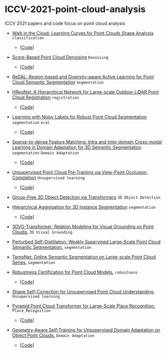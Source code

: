 # ICCV-2021-point-cloud-analysis
ICCV 2021 papers and code focus on point cloud analysis


- [Walk in the Cloud: Learning Curves for Point Clouds Shape Analysis](https://arxiv.org/abs/2105.01288) `classification` 
  - [[Code](https://github.com/tiangexiang/CurveNet)]

- [Score-Based Point Cloud Denoising](https://arxiv.org/abs/2107.10981) `Denoising`
  - [[Code](https://github.com/luost26/score-denoise)]

- [ReDAL: Region-based and Diversity-aware Active Learning for Point Cloud Semantic Segmentation](https://arxiv.org/abs/2107.11769) `Segmentation`

- [HRegNet: A Hierarchical Network for Large-scale Outdoor LiDAR Point Cloud Registration](https://arxiv.org/abs/2107.11992) `registration`
  - [[Code](https://ispc-group.github.io/hregnet)]

- [Learning with Noisy Labels for Robust Point Cloud Segmentation](https://arxiv.org/abs/2107.14230) `segmentation` `oral`
  - [[Code](https://shuquanye.com/PNAL_website/)]

- [Sparse-to-dense Feature Matching: Intra and Inter domain Cross-modal Learning in Domain Adaptation for 3D Semantic Segmentation](https://arxiv.org/abs/2107.14724) `segmentation` `Domain Adaptation`
  - [[Code](https://github.com/leolyj/DsCML)]
 
- [Unsupervised Point Cloud Pre-Training via View-Point Occlusion, Completion](https://arxiv.org/abs/2010.01089) `Unsupervised learning`
  - [[Code](https://github.com/hansen7/OcCo)]

- [Group-Free 3D Object Detection via Transformers](https://arxiv.org/abs/2104.00678) `3D Object Detection`

- [Hierarchical Aggregation for 3D Instance Segmentation](https://arxiv.org/abs/2108.02350) `segmentation`
  - [[Code](https://github.com/hustvl/HAIS)]

- [3DVG-Transformer: Relation Modeling for Visual Grounding on Point Clouds.](https://openaccess.thecvf.com/content/ICCV2021/papers/Zhao_3DVG-Transformer_Relation_Modeling_for_Visual_Grounding_on_Point_Clouds_ICCV_2021_paper.pdf) `3D Visual Grounding`

- [Perturbed Self-Distillation: Weakly Supervised Large-Scale Point Cloud
Semantic Segmentation.](https://openaccess.thecvf.com/content/ICCV2021/papers/Zhang_Perturbed_Self-Distillation_Weakly_Supervised_Large-Scale_Point_Cloud_Semantic_Segmentation_ICCV_2021_paper.pdf) `segmentation`

- [TempNet: Online Semantic Segmentation on Large-scale Point Cloud Series.](https://openaccess.thecvf.com/content/ICCV2021/papers/Zhou_TempNet_Online_Semantic_Segmentation_on_Large-Scale_Point_Cloud_Series_ICCV_2021_paper.pdf) `segmentation`

- [Robustness Certification for Point Cloud Models.](https://openaccess.thecvf.com/content/ICCV2021/papers/Lorenz_Robustness_Certification_for_Point_Cloud_Models_ICCV_2021_paper.pdf) `robustness`
  - [[Code](https://github.com/eth-sri/3dcertify)]

- [Shape Self-Correction for Unsupervised Point Cloud Understanding.](https://openaccess.thecvf.com/content/ICCV2021/papers/Chen_Shape_Self-Correction_for_Unsupervised_Point_Cloud_Understanding_ICCV_2021_paper.pdf) `Unsupervised learning`

- [Pyramid Point Cloud Transformer for Large-Scale Place Recognition.](https://openaccess.thecvf.com/content/ICCV2021/papers/Hui_Pyramid_Point_Cloud_Transformer_for_Large-Scale_Place_Recognition_ICCV_2021_paper.pdf) `Place_Recognition`
  - [[Code](https://github.com/fpthink/PPT-Net)]

- [Geometry-Aware Self-Training for Unsupervised Domain Adaptation on Object Point Clouds.](https://openaccess.thecvf.com/content/ICCV2021/papers/Zou_Geometry-Aware_Self-Training_for_Unsupervised_Domain_Adaptation_on_Object_Point_Clouds_ICCV_2021_paper.pdf) `Domain Adaptation`
  - [[Code](https://github.com/zou-longkun/GAST)]















